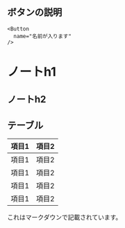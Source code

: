 ## ボタンの説明

```vue
<Button
  name="名前が入ります"
/>
```

# ノートh1

## ノートh2

## テーブル

|項目1|項目2|
|---|---|
|項目1|項目2|
|項目1|項目2|
|項目1|項目2|
|項目1|項目2|

これはマークダウンで記載されています。

